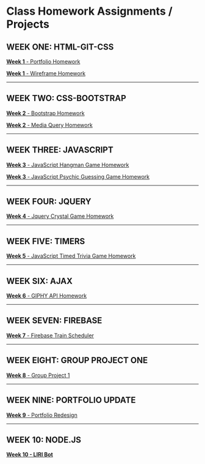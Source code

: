 # Class Homework Assignments / Projects

## WEEK ONE: HTML-GIT-CSS
<a href="https://august-johnson.github.io/week1/portfolio/index.html" target="_blank"><b>Week 1</b> - Portfolio Homework</a>

<a href="https://august-johnson.github.io/week1/wireframe/index.html" target="_blank"><b>Week 1</b> - Wireframe Homework</a>
<hr>

## WEEK TWO: CSS-BOOTSTRAP
<a href="https://august-johnson.github.io/week2/Bootstrap-Portfolio/index.html" target="_blank"><b>Week 2</b> - Bootstrap Homework</a>

<a href="https://august-johnson.github.io/week2/Responsive-Portfolio/index.html" target="_blank"><b>Week 2</b> - Media Query Homework</a>
<hr>

## WEEK THREE: JAVASCRIPT
<a href="https://august-johnson.github.io/week3/hangman-game/index.html" target="_blank"><b>Week 3</b> - JavaScript Hangman Game Homework</a>

<a href="https://august-johnson.github.io/week3/psychic-game/index.html" target="_blank"><b>Week 3</b> - JavaScript Psychic Guessing Game Homework</a>
<hr>

## WEEK FOUR: JQUERY
<a href="https://august-johnson.github.io/week4/crystal-game/index.html" target="_blank"><b>Week 4</b> - Jquery Crystal Game Homework</a>
<hr>

## WEEK FIVE: TIMERS
<a href="https://august-johnson.github.io/week5/triviagame/index.html" target="_blank"><b>Week 5</b> - JavaScript Timed Trivia Game Homework</a>
<hr>

## WEEK SIX: AJAX
<a href="https://august-johnson.github.io/week6/GIFtastic/index.html" target="_blank"><b>Week 6</b> - GIPHY API Homework</a>
<hr>

## WEEK SEVEN: FIREBASE
<a href="https://august-johnson.github.io/week7/train-schedule/index.html" target="_blank"><b>Week 7</b> - Firebase Train Scheduler</a>
<hr>

## WEEK EIGHT: GROUP PROJECT ONE
<a href="https://sindygeb.github.io/incredible-ninjas/" target="_blank"><b>Week 8</b> - Group Project 1</a>
<hr>

## WEEK NINE: PORTFOLIO UPDATE
<a href="https://august-johnson.github.io/week9/index.html" target="_blank"><b>Week 9</b> - Portfolio Redesign</a>
<hr>

## WEEK 10: NODE.JS
<a href="https://github.com/August-Johnson/August-Johnson.github.io/tree/master/week10"><b>Week 10 - LIRI Bot</a>
